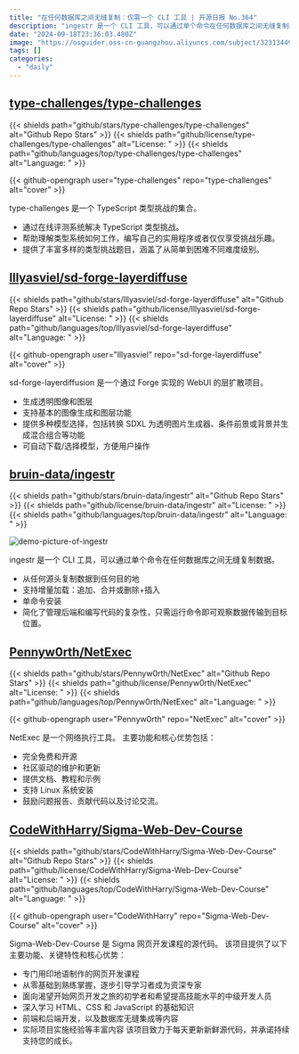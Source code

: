 ```yaml
---
title: "在任何数据库之间无缝复制：仅需一个 CLI 工具 | 开源日报 No.364"
description: "ingestr 是一个 CLI 工具，可以通过单个命令在任何数据库之间无缝复制数据。"
date: "2024-09-18T23:36:03.480Z"
image: "https://osguider.oss-cn-guangzhou.aliyuncs.com/subject/32313449b257c8219ce65d58da7e5f56.png"
tags: []
categories:
  - "daily"
---
```


## [type-challenges/type-challenges](https://github.com/type-challenges/type-challenges)

{{< shields path="github/stars/type-challenges/type-challenges" alt="Github Repo Stars" >}} {{< shields path="github/license/type-challenges/type-challenges" alt="License: " >}} {{< shields path="github/languages/top/type-challenges/type-challenges" alt="Language: " >}}

{{< github-opengraph user="type-challenges" repo="type-challenges" alt="cover" >}}

type-challenges 是一个 TypeScript 类型挑战的集合。

- 通过在线评测系统解决 TypeScript 类型挑战。
- 帮助理解类型系统如何工作，编写自己的实用程序或者仅仅享受挑战乐趣。
- 提供了丰富多样的类型挑战题目，涵盖了从简单到困难不同难度级别。
  
## [lllyasviel/sd-forge-layerdiffuse](https://github.com/lllyasviel/sd-forge-layerdiffuse)

{{< shields path="github/stars/lllyasviel/sd-forge-layerdiffuse" alt="Github Repo Stars" >}} {{< shields path="github/license/lllyasviel/sd-forge-layerdiffuse" alt="License: " >}} {{< shields path="github/languages/top/lllyasviel/sd-forge-layerdiffuse" alt="Language: " >}}

{{< github-opengraph user="lllyasviel" repo="sd-forge-layerdiffuse" alt="cover" >}}

sd-forge-layerdiffusion 是一个通过 Forge 实现的 WebUI 的层扩散项目。

- 生成透明图像和图层
- 支持基本的图像生成和图层功能
- 提供多种模型选择，包括转换 SDXL 为透明图片生成器、条件前景或背景并生成混合组合等功能
- 可自动下载/选择模型，方便用户操作
  
## [bruin-data/ingestr](https://github.com/bruin-data/ingestr)

{{< shields path="github/stars/bruin-data/ingestr" alt="Github Repo Stars" >}} {{< shields path="github/license/bruin-data/ingestr" alt="License: " >}} {{< shields path="github/languages/top/bruin-data/ingestr" alt="Language: " >}}

![demo-picture-of-ingestr](https://static.osguider.com/subject/github/bruin-data/ingestr/c800808947c4b657be5939a596503a85.svg)

ingestr 是一个 CLI 工具，可以通过单个命令在任何数据库之间无缝复制数据。

- 从任何源头复制数据到任何目的地
- 支持增量加载：追加、合并或删除+插入
- 单命令安装
- 简化了管理后端和编写代码的复杂性，只需运行命令即可观察数据传输到目标位置。
  
## [Pennyw0rth/NetExec](https://github.com/Pennyw0rth/NetExec)

{{< shields path="github/stars/Pennyw0rth/NetExec" alt="Github Repo Stars" >}} {{< shields path="github/license/Pennyw0rth/NetExec" alt="License: " >}} {{< shields path="github/languages/top/Pennyw0rth/NetExec" alt="Language: " >}}

{{< github-opengraph user="Pennyw0rth" repo="NetExec" alt="cover" >}}

NetExec 是一个网络执行工具。
主要功能和核心优势包括：

- 完全免费和开源
- 社区驱动的维护和更新
- 提供文档、教程和示例
- 支持 Linux 系统安装
- 鼓励问题报告、贡献代码以及讨论交流。
  
## [CodeWithHarry/Sigma-Web-Dev-Course](https://github.com/CodeWithHarry/Sigma-Web-Dev-Course)

{{< shields path="github/stars/CodeWithHarry/Sigma-Web-Dev-Course" alt="Github Repo Stars" >}} {{< shields path="github/license/CodeWithHarry/Sigma-Web-Dev-Course" alt="License: " >}} {{< shields path="github/languages/top/CodeWithHarry/Sigma-Web-Dev-Course" alt="Language: " >}}

{{< github-opengraph user="CodeWithHarry" repo="Sigma-Web-Dev-Course" alt="cover" >}}

Sigma-Web-Dev-Course 是 Sigma 网页开发课程的源代码。
该项目提供了以下主要功能、关键特性和核心优势：

- 专门用印地语制作的网页开发课程
- 从零基础到熟练掌握，逐步引导学习者成为资深专家
- 面向渴望开始网页开发之旅的初学者和希望提高技能水平的中级开发人员
- 深入学习 HTML、CSS 和 JavaScript 的基础知识
- 前端和后端开发，以及数据库无缝集成等内容
- 实际项目实施经验等丰富内容
该项目致力于每天更新新鲜源代码，并承诺持续支持您的成长。
  
